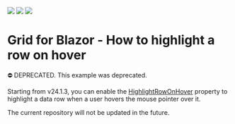 <!-- default badges list -->
![](https://img.shields.io/endpoint?url=https://codecentral.devexpress.com/api/v1/VersionRange/519170935/24.1.3%2B)
[![](https://img.shields.io/badge/Open_in_DevExpress_Support_Center-FF7200?style=flat-square&logo=DevExpress&logoColor=white)](https://supportcenter.devexpress.com/ticket/details/T1105889)
[![](https://img.shields.io/badge/📖_How_to_use_DevExpress_Examples-e9f6fc?style=flat-square)](https://docs.devexpress.com/GeneralInformation/403183)
<!-- default badges end -->
# Grid for Blazor - How to highlight a row on hover

⛔ DEPRECATED. This example was deprecated. 

Starting from v24.1.3, you can enable the [HighlightRowOnHover](https://docs.devexpress.com/Blazor/DevExpress.Blazor.DxGrid.HighlightRowOnHover) property to highlight a data row when a user hovers the mouse pointer over it.

The current repository will not be updated in the future.
